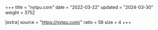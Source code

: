 +++
title = "nytpu.com"
date = "2022-03-22"
updated = "2024-03-30"
weight = 3752

[extra]
source = "https://nytpu.com/"
ratio = 58
size = 4
+++
